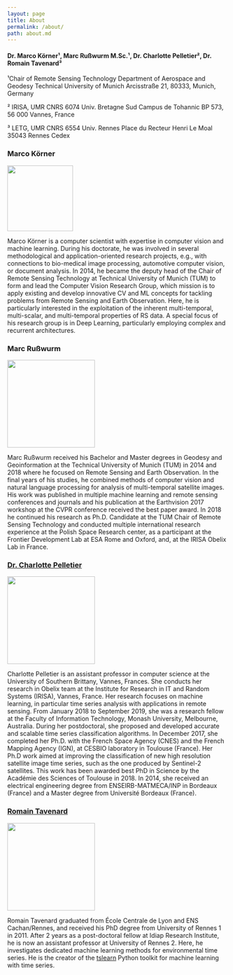```yaml
---
layout: page
title: About
permalink: /about/
path: about.md
---
```


#### Dr. Marco Körner¹, Marc Rußwurm M.Sc.¹, Dr. Charlotte Pelletier², Dr. Romain Tavenard³

¹Chair of Remote Sensing Technology
Department of Aerospace and Geodesy
Technical University of Munich
Arcisstraße 21, 80333, Munich, Germany

² IRISA, UMR CNRS 6074
Univ. Bretagne Sud
Campus de Tohannic
BP 573, 56 000 Vannes, France

³ LETG, UMR CNRS 6554
Univ. Rennes
Place du Recteur Henri Le Moal 
35043 Rennes Cedex

### Marco Körner

<img src="{{site.baseurl}}/assets/img/marco_koerner.png" width="150"/>

Marco Körner is a computer scientist with expertise in computer vision and machine learning. During his doctorate, he was involved in several methodological and application-oriented research projects, e.g., with connections to bio-medical image processing, automotive computer vision, or document analysis.
In 2014, he became the deputy head of the Chair of Remote Sensing Technology at Technical University of Munich (TUM) to form and lead the Computer Vision Research Group, which mission is to apply existing and develop innovative CV and ML concepts for tackling problems from Remote Sensing and Earth Observation. Here, he is particularly interested in the exploitation of the inherent multi-temporal, multi-scalar, and multi-temporal properties of RS data. A special focus of his research group is in Deep Learning, particularly employing complex and recurrent architectures.

### Marc Rußwurm

<img src="{{site.baseurl}}/assets/img/marc_russwurm.jpg" width="200"/>

Marc Rußwurm received his Bachelor and Master degrees in Geodesy and Geoinformation at the Technical University of Munich (TUM) in 2014 and 2018 where he focused on Remote Sensing and Earth Observation. In the final years of his studies, he combined methods of computer vision and natural language processing for analysis of multi-temporal satellite images. His work was published in multiple machine learning and remote sensing conferences and journals and his publication at the Earthvision 2017 workshop at the CVPR conference received the best paper award. In 2018 he continued his research as Ph.D. Candidate at the TUM Chair of Remote Sensing Technology and conducted multiple international research experience at the Polish Space Research center, as a participant at the Frontier Development Lab at ESA Rome and Oxford, and, at the IRISA Obelix Lab in France.

### [Dr. Charlotte Pelletier](https://sites.google.com/site/charpelletier)

<img src="{{site.baseurl}}/assets/img/charlotte_pelletier.jpg" width="200"/>

Charlotte Pelletier is an assistant professor in computer science at the University of Southern Brittany, Vannes, Frances. She conducts her research in Obelix team at the Institute for Research in IT and Random Systems (IRISA), Vannes, France. Her research focuses on machine learning, in particular time series analysis with applications in remote sensing. From January 2018 to September 2019, she was a research fellow at the Faculty of Information Technology, Monash University, Melbourne, Australia. During her postdoctoral, she proposed and developed accurate and scalable time series classification algorithms. In December 2017, she completed her Ph.D. with the French Space Agency (CNES) and the French Mapping Agency (IGN), at CESBIO laboratory in Toulouse (France). Her Ph.D work aimed at improving the classification of new high resolution satellite image time series, such as the one produced by Sentinel-2 satellites. This work has been awarded best PhD in Science by the Académie des Sciences of Toulouse in 2018. In 2014, she received an electrical engineering degree from ENSEIRB-MATMECA/INP in Bordeaux (France) and a Master degree from Université Bordeaux (France).

### [Romain Tavenard](https://rtavenar.github.io/research/bio.html)

<img src="{{site.baseurl}}/assets/img/romain_tavenard.jpg" width="200"/>

Romain Tavenard graduated from École Centrale de Lyon and ENS Cachan/Rennes, and received his PhD degree from University of Rennes 1 in 2011. After 2 years as a post-doctoral fellow at Idiap Research Institute, he is now an assistant professor at University of Rennes 2. Here, he investigates dedicated machine learning methods for environmental time series.
He is the creator of the [tslearn](https://tslearn.readthedocs.io/en/latest/) Python toolkit for machine learning with time series. 
